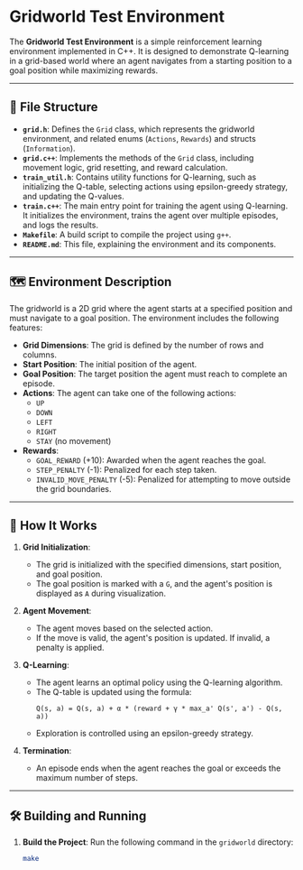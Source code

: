 # Gridworld Test Environment

The **Gridworld Test Environment** is a simple reinforcement learning environment implemented in C++. It is designed to demonstrate Q-learning in a grid-based world where an agent navigates from a starting position to a goal position while maximizing rewards.

---

## 📂 File Structure

- **`grid.h`**: Defines the `Grid` class, which represents the gridworld environment, and related enums (`Actions`, `Rewards`) and structs (`Information`).
- **`grid.c++`**: Implements the methods of the `Grid` class, including movement logic, grid resetting, and reward calculation.
- **`train_util.h`**: Contains utility functions for Q-learning, such as initializing the Q-table, selecting actions using epsilon-greedy strategy, and updating the Q-values.
- **`train.c++`**: The main entry point for training the agent using Q-learning. It initializes the environment, trains the agent over multiple episodes, and logs the results.
- **`Makefile`**: A build script to compile the project using `g++`.
- **`README.md`**: This file, explaining the environment and its components.

---

## 🗺️ Environment Description

The gridworld is a 2D grid where the agent starts at a specified position and must navigate to a goal position. The environment includes the following features:

- **Grid Dimensions**: The grid is defined by the number of rows and columns.
- **Start Position**: The initial position of the agent.
- **Goal Position**: The target position the agent must reach to complete an episode.
- **Actions**: The agent can take one of the following actions:
  - `UP`
  - `DOWN`
  - `LEFT`
  - `RIGHT`
  - `STAY` (no movement)
- **Rewards**:
  - `GOAL_REWARD` (+10): Awarded when the agent reaches the goal.
  - `STEP_PENALTY` (-1): Penalized for each step taken.
  - `INVALID_MOVE_PENALTY` (-5): Penalized for attempting to move outside the grid boundaries.

---

## 🚀 How It Works

1. **Grid Initialization**:
   - The grid is initialized with the specified dimensions, start position, and goal position.
   - The goal position is marked with a `G`, and the agent's position is displayed as `A` during visualization.

2. **Agent Movement**:
   - The agent moves based on the selected action.
   - If the move is valid, the agent's position is updated. If invalid, a penalty is applied.

3. **Q-Learning**:
   - The agent learns an optimal policy using the Q-learning algorithm.
   - The Q-table is updated using the formula:
     ```
     Q(s, a) = Q(s, a) + α * (reward + γ * max_a' Q(s', a') - Q(s, a))
     ```
   - Exploration is controlled using an epsilon-greedy strategy.

4. **Termination**:
   - An episode ends when the agent reaches the goal or exceeds the maximum number of steps.

---

## 🛠️ Building and Running

1. **Build the Project**:
   Run the following command in the `gridworld` directory:
   ```bash
   make